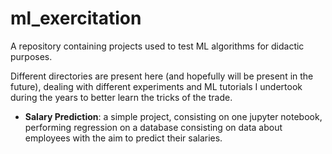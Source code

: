 # ml_exercitation
A repository containing projects used to test ML algorithms for didactic purposes. 

Different directories are present here (and hopefully will be present in the future), dealing with different experiments and ML tutorials I undertook during the years to better learn the tricks of the trade.

- **Salary Prediction**: a simple project, consisting on one jupyter notebook, performing regression on a database consisting on data about employees with the aim to predict their salaries.
